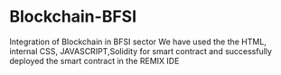 # Blockchain-BFSI
Integration of Blockchain in BFSI sector
We have used the the HTML, internal CSS, JAVASCRIPT,Solidity for smart contract and successfully deployed the smart contract in the REMIX IDE
